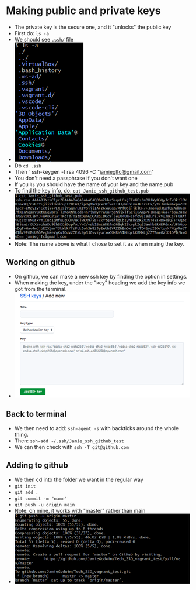 #  Making public and private keys
- The private key is the secure one, and it "unlocks" the public key
- First do: ` ls -a `
- We should see ` .ssh/ ` file
- ![](unnamed.png)
- Do ` cd .ssh `
- Then ` ssh-keygen -t rsa 4096 -C "jamieglfc@gmail.com"
- You don't need a passphrase if you don't want one
- If you ` ls ` you should have the name of your key and the name.pub
- To find the key info, do: ` cat Jamie_ssh_github_test.pub `
- ![](image(9).png)
- Note: The name above is what I chose to set it as when maing the key.
## Working on github
- On github, we can make a new ssh key by finding the option in settings.
- When making the key, under the "key" heading we add the key info we got from the terminal.
- ![](sshkey.png)
## Back to terminal
- We then need to add: `ssh-agent -s`  with backticks around the whole thing.
- Then: ` ssh-add ~/.ssh/Jamie_ssh_github_test ` 
- We can then check with ` ssh -T git@github.com `

## Adding to github
- We then cd into the folder we want in the regular way
- ` git init `
- ` git add . `
- ` git commit -m "name" `
- ` git push -u origin main `
- Note: on mine, it works with "master" rather than main
- ![](image(10).png)
